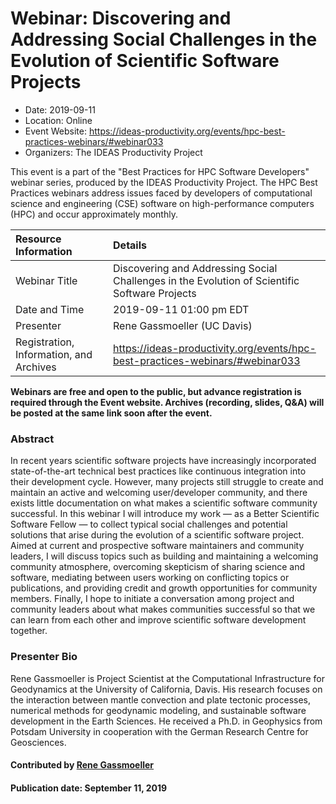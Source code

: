 













			   

<!-- Note: this label does NOT include the trailing colon -->





# Webinar: Discovering and Addressing Social Challenges in the Evolution of Scientific Software Projects

- Date: 2019-09-11
- Location: Online
- Event Website: https://ideas-productivity.org/events/hpc-best-practices-webinars/#webinar033
- Organizers: The IDEAS Productivity Project
			   
This event is a part of the "Best Practices for HPC Software
Developers" webinar series, produced by the IDEAS Productivity
Project. The HPC Best Practices webinars address issues faced by
developers of computational science and engineering (CSE) software on
high-performance computers (HPC) and occur approximately monthly.

Resource Information | Details
:--- | :---			   
Webinar Title | Discovering and Addressing Social Challenges in the Evolution of Scientific Software Projects
Date and Time | 2019-09-11 01:00 pm EDT
Presenter | Rene Gassmoeller (UC Davis)
Registration, Information, and Archives | 	<https://ideas-productivity.org/events/hpc-best-practices-webinars/#webinar033>	   

**Webinars are free and open to the public, but advance registration is required through the Event website. Archives (recording, slides, Q&A) will be posted at the same link soon after the event.**

### Abstract
<p>In recent years scientific software projects have increasingly
incorporated state-of-the-art technical best practices like continuous
integration into their development cycle. However, many projects still
struggle to create and maintain an active and welcoming user/developer
community, and there exists little documentation on what makes a
scientific software community successful. In this webinar I will
introduce my work — as a Better Scientific Software Fellow — to
collect typical social challenges and potential solutions that arise
during the evolution of a scientific software project. Aimed at
current and prospective software maintainers and community leaders, I
will discuss topics such as building and maintaining a welcoming
community atmosphere, overcoming skepticism of sharing science and
software, mediating between users working on conflicting topics or
publications, and providing credit and growth opportunities for
community members. Finally, I hope to initiate a conversation among
project and community leaders about what makes communities successful
so that we can learn from each other and improve scientific software
development together.</p>



### Presenter Bio
<p>Rene Gassmoeller is Project Scientist at
the Computational Infrastructure for Geodynamics at the University of
California, Davis. His research focuses on the interaction between
mantle convection and plate tectonic processes, numerical methods for
geodynamic modeling, and sustainable software development in the Earth
Sciences. He received a Ph.D. in Geophysics from Potsdam University in
cooperation with the German Research Centre for Geosciences.</p>

    

#### Contributed by [Rene Gassmoeller](https://github.com/gassmoeller "Rene Gassmoeller GitHub profile")

#### Publication date: September 11, 2019

<!---
Publish: yes
Categories: skills
Topics: online learning
Level: 2
Prerequisites: default
Aggregate: none
--->






